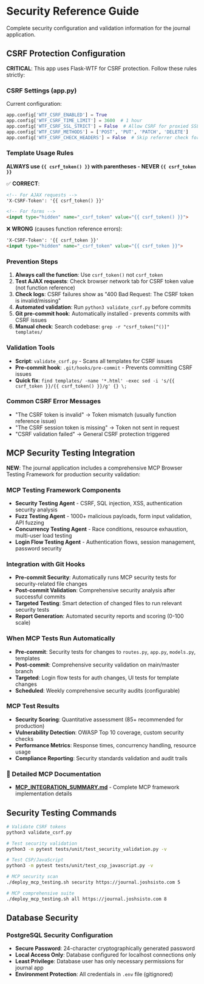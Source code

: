 # Security Reference Guide

Complete security configuration and validation information for the journal application.

## CSRF Protection Configuration

**CRITICAL**: This app uses Flask-WTF for CSRF protection. Follow these rules strictly:

### CSRF Settings (app.py)
Current configuration:
```python
app.config['WTF_CSRF_ENABLED'] = True
app.config['WTF_CSRF_TIME_LIMIT'] = 3600  # 1 hour
app.config['WTF_CSRF_SSL_STRICT'] = False  # Allow CSRF for proxied SSL
app.config['WTF_CSRF_METHODS'] = ['POST', 'PUT', 'PATCH', 'DELETE']
app.config['WTF_CSRF_CHECK_HEADERS'] = False  # Skip referrer check for proxy environments
```

### Template Usage Rules

**ALWAYS use `{{ csrf_token() }}` with parentheses - NEVER `{{ csrf_token }}`**

✅ **CORRECT**:
```html
<!-- For AJAX requests -->
'X-CSRF-Token': '{{ csrf_token() }}'

<!-- For forms -->
<input type="hidden" name="_csrf_token" value="{{ csrf_token() }}">
```

❌ **WRONG** (causes function reference errors):
```html
'X-CSRF-Token': '{{ csrf_token }}'
<input type="hidden" name="_csrf_token" value="{{ csrf_token }}">
```

### Prevention Steps
1. **Always call the function**: Use `csrf_token()` not `csrf_token`
2. **Test AJAX requests**: Check browser network tab for CSRF token value (not function reference)
3. **Check logs**: CSRF failures show as "400 Bad Request: The CSRF token is invalid/missing"
4. **Automated validation**: Run `python3 validate_csrf.py` before commits
5. **Git pre-commit hook**: Automatically installed - prevents commits with CSRF issues
6. **Manual check**: Search codebase: `grep -r "csrf_token[^()]" templates/`

### Validation Tools
- **Script**: `validate_csrf.py` - Scans all templates for CSRF issues
- **Pre-commit hook**: `.git/hooks/pre-commit` - Prevents committing CSRF issues
- **Quick fix**: `find templates/ -name '*.html' -exec sed -i 's/{{ csrf_token }}/{{ csrf_token() }}/g' {} \;`

### Common CSRF Error Messages
- "The CSRF token is invalid" → Token mismatch (usually function reference issue)
- "The CSRF session token is missing" → Token not sent in request
- "CSRF validation failed" → General CSRF protection triggered

## MCP Security Testing Integration

**NEW**: The journal application includes a comprehensive MCP Browser Testing Framework for production security validation:

### **MCP Testing Framework Components**
- **Security Testing Agent** - CSRF, SQL injection, XSS, authentication security analysis
- **Fuzz Testing Agent** - 1000+ malicious payloads, form input validation, API fuzzing
- **Concurrency Testing Agent** - Race conditions, resource exhaustion, multi-user load testing
- **Login Flow Testing Agent** - Authentication flows, session management, password security

### **Integration with Git Hooks**
- **Pre-commit Security**: Automatically runs MCP security tests for security-related file changes
- **Post-commit Validation**: Comprehensive security analysis after successful commits
- **Targeted Testing**: Smart detection of changed files to run relevant security tests
- **Report Generation**: Automated security reports and scoring (0-100 scale)

### **When MCP Tests Run Automatically**
- **Pre-commit**: Security tests for changes to `routes.py`, `app.py`, `models.py`, templates
- **Post-commit**: Comprehensive security validation on main/master branch
- **Targeted**: Login flow tests for auth changes, UI tests for template changes
- **Scheduled**: Weekly comprehensive security audits (configurable)

### **MCP Test Results**
- **Security Scoring**: Quantitative assessment (85+ recommended for production)
- **Vulnerability Detection**: OWASP Top 10 coverage, custom security checks
- **Performance Metrics**: Response times, concurrency handling, resource usage
- **Compliance Reporting**: Security standards validation and audit trails

### **📖 Detailed MCP Documentation**
- **[MCP_INTEGRATION_SUMMARY.md](MCP_INTEGRATION_SUMMARY.md)** - Complete MCP framework implementation details

## Security Testing Commands

```bash
# Validate CSRF tokens
python3 validate_csrf.py

# Test security validation
python3 -m pytest tests/unit/test_security_validation.py -v

# Test CSP/JavaScript
python3 -m pytest tests/unit/test_csp_javascript.py -v

# MCP security scan
./deploy_mcp_testing.sh security https://journal.joshsisto.com 5

# MCP comprehensive suite
./deploy_mcp_testing.sh all https://journal.joshsisto.com 8
```

## Database Security

### **PostgreSQL Security Configuration**
- **Secure Password**: 24-character cryptographically generated password
- **Local Access Only**: Database configured for localhost connections only
- **Least Privilege**: Database user has only necessary permissions for journal app
- **Environment Protection**: All credentials in `.env` file (gitignored)